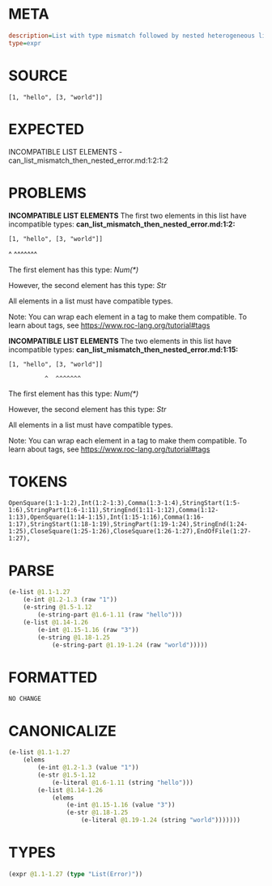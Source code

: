 # META
~~~ini
description=List with type mismatch followed by nested heterogeneous list
type=expr
~~~
# SOURCE
~~~roc
[1, "hello", [3, "world"]]
~~~
# EXPECTED
INCOMPATIBLE LIST ELEMENTS - can_list_mismatch_then_nested_error.md:1:2:1:2
# PROBLEMS
**INCOMPATIBLE LIST ELEMENTS**
The first two elements in this list have incompatible types:
**can_list_mismatch_then_nested_error.md:1:2:**
```roc
[1, "hello", [3, "world"]]
```
 ^  ^^^^^^^

The first element has this type:
    _Num(*)_

However, the second element has this type:
    _Str_

All elements in a list must have compatible types.

Note: You can wrap each element in a tag to make them compatible.
To learn about tags, see <https://www.roc-lang.org/tutorial#tags>

**INCOMPATIBLE LIST ELEMENTS**
The two elements in this list have incompatible types:
**can_list_mismatch_then_nested_error.md:1:15:**
```roc
[1, "hello", [3, "world"]]
```
              ^  ^^^^^^^

The first element has this type:
    _Num(*)_

However, the second element has this type:
    _Str_

All elements in a list must have compatible types.

Note: You can wrap each element in a tag to make them compatible.
To learn about tags, see <https://www.roc-lang.org/tutorial#tags>

# TOKENS
~~~zig
OpenSquare(1:1-1:2),Int(1:2-1:3),Comma(1:3-1:4),StringStart(1:5-1:6),StringPart(1:6-1:11),StringEnd(1:11-1:12),Comma(1:12-1:13),OpenSquare(1:14-1:15),Int(1:15-1:16),Comma(1:16-1:17),StringStart(1:18-1:19),StringPart(1:19-1:24),StringEnd(1:24-1:25),CloseSquare(1:25-1:26),CloseSquare(1:26-1:27),EndOfFile(1:27-1:27),
~~~
# PARSE
~~~clojure
(e-list @1.1-1.27
	(e-int @1.2-1.3 (raw "1"))
	(e-string @1.5-1.12
		(e-string-part @1.6-1.11 (raw "hello")))
	(e-list @1.14-1.26
		(e-int @1.15-1.16 (raw "3"))
		(e-string @1.18-1.25
			(e-string-part @1.19-1.24 (raw "world")))))
~~~
# FORMATTED
~~~roc
NO CHANGE
~~~
# CANONICALIZE
~~~clojure
(e-list @1.1-1.27
	(elems
		(e-int @1.2-1.3 (value "1"))
		(e-str @1.5-1.12
			(e-literal @1.6-1.11 (string "hello")))
		(e-list @1.14-1.26
			(elems
				(e-int @1.15-1.16 (value "3"))
				(e-str @1.18-1.25
					(e-literal @1.19-1.24 (string "world")))))))
~~~
# TYPES
~~~clojure
(expr @1.1-1.27 (type "List(Error)"))
~~~
